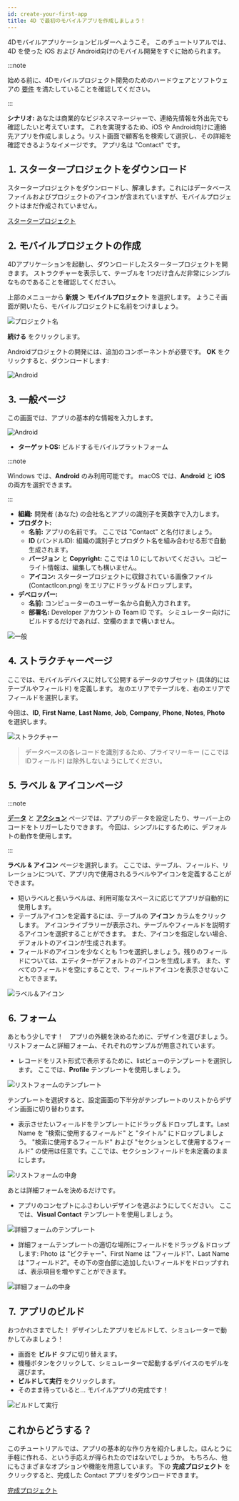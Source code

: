 ```yaml
---
id: create-your-first-app
title: 4D で最初のモバイルアプリを作成しましょう！
---
```



4Dモバイルアプリケーションビルダーへようこそ。 このチュートリアルでは、4D を使った iOS および Android向けのモバイル開発をすぐに始められます。

:::note

始める前に、4Dモバイルプロジェクト開発のためのハードウェアとソフトウェアの [要件](../getting-started/requirements.md) を満たしていることを確認してください。

:::


**シナリオ:** あなたは商業的なビジネスマネージャーで、連絡先情報を外出先でも確認したいと考えています。 これを実現するため、iOS や Android向けに連絡先アプリを作成しましょう。リスト画面で顧客名を検索して選択し、その詳細を確認できるようなイメージです。 アプリ名は "Contact" です。



## ⒈ スタータープロジェクトをダウンロード

スタータープロジェクトをダウンロードし、解凍します。これにはデータベースファイルおよびプロジェクトのアイコンが含まれていますが、モバイルプロジェクトはまだ作成されていません。

<div className="center-button">
<a className="button button--primary" href="https://github.com/4d-go-mobile/tutorial-ContactApp/archive/acbb699c3c9d9edd3a8bbb715e87c17140b7e15f.zip">スタータープロジェクト</a>
</div>

## ⒉ モバイルプロジェクトの作成

4Dアプリケーションを起動し、ダウンロードしたスタータープロジェクトを開きます。 ストラクチャーを表示して、テーブルを 1つだけ含んだ非常にシンプルなものであることを確認してください。

上部のメニューから **新規 ＞ モバイルプロジェクト** を選択します。 ようこそ画面が開いたら、モバイルプロジェクトに名前をつけましょう。


![プロジェクト名](img/new-project.png)

**続ける** をクリックします。

Androidプロジェクトの開発には、追加のコンポーネントが必要です。 **OK** をクリックすると、ダウンロードします:

![Android](img/install-android.png)




## ⒊ 一般ページ

この画面では、アプリの基本的な情報を入力します。

![Android](img/main-page.png)

* **ターゲットOS:** ビルドするモバイルプラットフォーム

:::note

Windows では、**Android** のみ利用可能です。 macOS では、**Android** と **iOS** の両方を選択できます。

:::


* **組織:** 開発者 (あなた) の会社名とアプリの識別子を英数字で入力します。
* **プロダクト:**
    * **名前:** アプリの名前です。 ここでは "Contact" と名付けましょう。
    * **ID** (バンドルID): 組織の識別子とプロダクト名を組み合わせる形で自動生成されます。
    * **バージョン** と **Copyright:** ここでは 1.0 にしておいてください。コピーライト情報は、編集しても構いません。
    * **アイコン:** スタータープロジェクトに収録されている画像ファイル (ContactIcon.png) をエリアにドラッグ＆ドロップします。
* **デベロッパー:**
    - **名前:** コンピューターのユーザー名から自動入力されます。
    - **部署名:** Developer アカウントの Team ID です。 シミュレーター向けにビルドするだけであれば、空欄のままで構いません。

![一般](img/Contact-app-general-section-4D-for-iOS.png)

## ⒋ ストラクチャーページ

ここでは、モバイルデバイスに対して公開するデータのサブセット (具体的にはテーブルやフィールド) を定義します。 左のエリアでテーブルを、右のエリアでフィールドを選択します。

今回は、**ID**, **First Name**, **Last Name**, **Job**, **Company**, **Phone**, **Notes**, **Photo** を選択します。

![ストラクチャー](img/Contact-app-structure-section-4D-for-iOS.png)

> データベースの各レコードを識別するため、プライマリーキー (ここでは IDフィールド) は除外しないようにしてください。


## ⒌ ラベル & アイコンページ

:::note

[**データ**](project-definition/data.md) と [**アクション**](project-definition/actions.md) ページでは、アプリのデータを設定したり、サーバー上のコードをトリガーしたりできます。 今回は、シンプルにするために、デフォルトの動作を使用します。

:::

**ラベル & アイコン** ページを選択します。 ここでは、テーブル、フィールド、リレーションについて、アプリ内で使用されるラベルやアイコンを定義することができます。

* 短いラベルと長いラベルは、利用可能なスペースに応じてアプリが自動的に使用します。
* テーブルアイコンを定義するには、テーブルの **アイコン** カラムをクリックします。 アイコンライブラリーが表示され、テーブルやフィールドを説明するアイコンを選択することができます。 また、アイコンを指定しない場合、デフォルトのアイコンが生成されます。
* フィールドのアイコンを少なくとも 1つを選択しましょう。残りのフィールドについては、エディターがデフォルトのアイコンを生成します。 また、すべてのフィールドを空にすることで、フィールドアイコンを表示させないこともできます。

![ラベル＆アイコン](img/Contact-app-icons-labels-section-4D-for-iOS.png)


## ⒍ フォーム

あともう少しです！　アプリの外観を決めるために、デザインを選びましょう。 リストフォームと詳細フォーム、それぞれのサンプルが用意されています。

* レコードをリスト形式で表示するために、listビューのテンプレートを選択します。 ここでは、**Profile** テンプレートを使用しましょう。

![リストフォームのテンプレート](img/ListformTemplate-form-section-4D-for-iOS.png)

テンプレートを選択すると、設定画面の下半分がテンプレートのリストからデザイン画面に切り替わります。

* 表示させたいフィールドをテンプレートにドラッグ＆ドロップします。Last Name を "検索に使用するフィールド" と "タイトル" にドロップしましょう。 "検索に使用するフィールド" および "セクションとして使用するフィールド" の使用は任意です。ここでは、セクションフィールドを未定義のままにします。

![リストフォームの中身](img/ListformContent-form-section-4D-for-iOS.png)

あとは詳細フォームを決めるだけです。

* アプリのコンセプトにふさわしいデザインを選ぶようにしてください。 ここでは、**Visual Contact** テンプレートを使用しましょう。

![詳細フォームのテンプレート](img/DetailformTemplate-form-section-4D-for-iOS.png)


* 詳細フォームテンプレートの適切な場所にフィールドをドラッグ＆ドロップします: Photo は "ピクチャー"、First Name は "フィールド1"、Last Name は "フィールド2"。その下の空白部に追加したいフィールドをドロップすれば、表示項目を増やすことができます。

![詳細フォームの中身](img/DetailformContent-form-section-4D-for-iOS.png)

## ⒎ アプリのビルド

おつかれさまでした！ デザインしたアプリをビルドして、シミュレーターで動かしてみましょう！

* 画面を **ビルド** タブに切り替えます。
* 機種ボタンをクリックして、シミュレーターで起動するデバイスのモデルを選びます。
* **ビルドして実行** をクリックします。
* そのまま待っていると… モバイルアプリの完成です！

![ビルドして実行](img/Build-the-app-simulator.png)

## これからどうする？

このチュートリアルでは、アプリの基本的な作り方を紹介しました。ほんとうに手軽に作れる、という手応えが得られたのではないでしょうか。 もちろん、他にもさまざまなオプションや機能を用意しています。 下の **完成プロジェクト** をクリックすると、完成した Contact アプリをダウンロードできます。

<div>
<a className="button button--primary"
href="https://github.com/4d-go-mobile/tutorial-ContactApp/releases/latest/download/tutorial-ContactApp.zip">完成プロジェクト</a>
</div>
